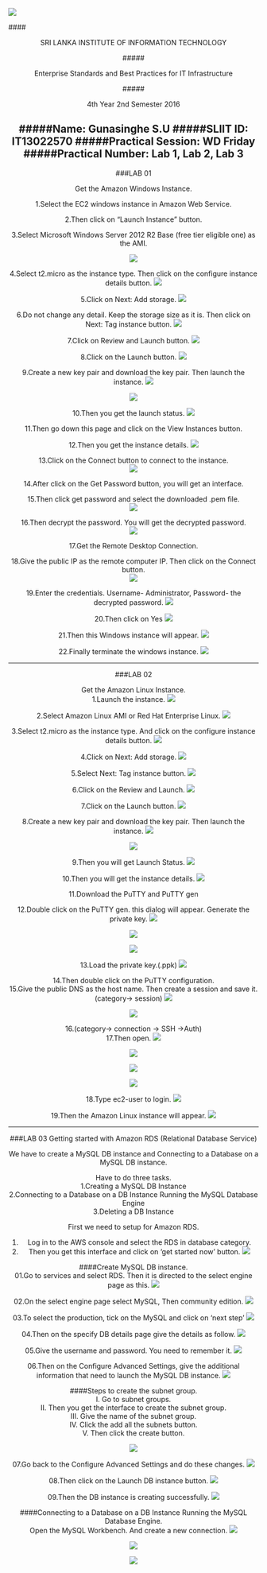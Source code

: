 
![](http://i.imgur.com/JluJOig.jpg)<br>

####<center>SRI LANKA INSTITUTE OF INFORMATION TECHNOLOGY

#####<center>Enterprise Standards and Best Practices for IT Infrastructure

#####<center>4th Year 2nd Semester 2016<br>

#####Name: Gunasinghe S.U
#####SLIIT ID: IT13022570
#####Practical Session: WD Friday  
#####Practical Number: Lab 1, Lab 2, Lab 3
---------------------------------------------------------------------------------
###LAB 01

Get the Amazon Windows Instance.<br>

1.Select the EC2 windows instance in Amazon Web Service.<br>

2.Then click on “Launch Instance” button.<br>

3.Select Microsoft Windows Server 2012 R2 Base (free tier eligible one) as the AMI.<br>

![](http://i.imgur.com/NlP0Cvt.png)


4.Select t2.micro as the instance type. Then click on the configure instance details button.
![](http://i.imgur.com/3x4QPWN.png)

5.Click on Next: Add storage.
![](http://i.imgur.com/4BCjVBy.png)

6.Do not change any detail. Keep the storage size as it is. Then click on Next: Tag instance button.
![](http://i.imgur.com/YP7Zl1b.png)


7.Click on Review and Launch button.
![](http://i.imgur.com/tZLuDgm.png)

8.Click on the Launch button.
![](http://i.imgur.com/E9TmdN7.png)


9.Create a new key pair and download the key pair. Then launch the instance.
![](http://i.imgur.com/ZyQt2AC.png)

![](http://i.imgur.com/X4uaKj6.png)

10.Then you get the launch status.
![](http://i.imgur.com/eJnwhoD.png)

11.Then go down this page and click on the View Instances button.<br>

12.Then you get the instance details.
![](http://i.imgur.com/75vROd7.png)

13.Click on the Connect button to connect to the instance.<br>
![](http://i.imgur.com/tS0VLHu.png)

14.After click on the Get Password button, you will get an interface.<br>

15.Then click get password and select the downloaded .pem file.<br>
![](http://i.imgur.com/NmkwfTI.png)

16.Then decrypt the password. You will get the decrypted password.<br>
![](http://i.imgur.com/RqD1wD5.png)

17.Get the Remote Desktop Connection.

18.Give the public IP as the remote computer IP. Then click on the Connect button.<br>
![](http://i.imgur.com/xHDILIW.png)

19.Enter the credentials. Username- Administrator, Password- the decrypted password.
![](http://i.imgur.com/3eZFxyA.png)

20.Then click on Yes
![](http://i.imgur.com/F8XzrFG.png)

21.Then this Windows instance will appear.
![](http://i.imgur.com/aTY8YCs.png)

22.Finally terminate the windows instance.
![](http://i.imgur.com/IT5LTB5.png)

---------------------------------------------------------------------------------
###LAB 02

Get the Amazon Linux Instance.<br>
1.Launch the instance.
![](http://i.imgur.com/31ibwA1.png)

2.Select Amazon Linux AMI or Red Hat Enterprise Linux.
![](http://i.imgur.com/5E0n3yB.png)

3.Select t2.micro as the instance type. And click on the configure instance details button.
![](http://i.imgur.com/Y2cRop6.png)

4.Click on Next: Add storage.
![](http://i.imgur.com/gmE3oQ5.png)


5.Select Next: Tag instance button.
![](http://i.imgur.com/A19G6Qw.png)

6.Click on the Review and Launch.
![](http://i.imgur.com/FYy9bPI.png)

7.Click on the Launch button.
![](http://i.imgur.com/PQFy6cp.png)

8.Create a new key pair and download the key pair. Then launch the instance.
![](http://i.imgur.com/P8mH05Q.png)

![](http://i.imgur.com/M7ypmvx.png)

9.Then you will get Launch Status.
![](http://i.imgur.com/V5hj3ok.png)

10.Then you will get the instance details.
![](http://i.imgur.com/rrw4HJy.png)

11.Download the PuTTY and PuTTY gen<br>

12.Double click on the PuTTY gen. this dialog will appear. Generate the private key.
![](http://i.imgur.com/JRgbmvC.png)

![](http://i.imgur.com/UuaGezn.png)

![](http://i.imgur.com/SbJ6mzv.png)

13.Load the private key.(.ppk)
![](http://i.imgur.com/5oCx1GV.png)

14.Then double click on the PuTTY configuration.<br>
15.Give the public DNS as the host name. Then create a session and save it. (category-> session)
![](http://i.imgur.com/m4zag7e.png)

![](http://i.imgur.com/4B2w25l.png)

16.(category-> connection -> SSH ->Auth)<br>
17.Then open.
![](http://i.imgur.com/JY1727i.png)

![](http://i.imgur.com/gsyL8DG.png)

![](http://i.imgur.com/XK4Dn8B.png)

![](http://i.imgur.com/AQOPL5I.png)

18.Type ec2-user to login.
![](http://i.imgur.com/7NGyp72.png)

19.Then the Amazon Linux instance will appear.
![](http://i.imgur.com/nOUBczi.png)

---------------------------------------------------------------------------------
###LAB 03
Getting started with Amazon RDS (Relational Database Service)<br>

We have to create a MySQL DB instance and Connecting to a Database on a MySQL DB instance.<br>

Have to do three tasks.<br>
1.Creating a MySQL DB Instance<br>
2.Connecting to a Database on a DB Instance Running the MySQL Database Engine<br>
3.Deleting a DB Instance<br>

First we need to setup for Amazon RDS.<br>
01. Log in to the AWS console and select the RDS in database category.<br>
02. Then you get this interface and click on ‘get started now’ button.
![](http://i.imgur.com/5uEYTeB.png)

####Create MySQL DB instance.<br>
01.Go to services and select RDS. Then it is directed to the select engine page as this.
![](http://i.imgur.com/9lFfzLS.png)

02.On the select engine page select MySQL, Then community edition.
![](http://i.imgur.com/jiqEHV7.png)

03.To select the production, tick on the MySQL and click on ‘next step’
![](http://i.imgur.com/CKFFfte.png)

04.Then on the specify DB details page give the details as follow. 
![](http://i.imgur.com/9plLnXY.png)

05.Give the username and password. You need to remember it.
![](http://i.imgur.com/tHZorj0.png)

06.Then on the Configure Advanced Settings, give the additional information that need to launch the MySQL DB instance.
![](http://i.imgur.com/02xRhr0.png)

####Steps to create the subnet group.<br>
I.	Go to subnet groups.<br>
II.	Then you get the interface to create the subnet group.<br>
III.	Give the name of the subnet group.<br>
IV.	Click the add all the subnets button.<br>
V.	Then click the create button.<br>

![](http://i.imgur.com/iW7t4Cx.png)

07.Go back to the Configure Advanced Settings and do these changes. 
![](http://i.imgur.com/RIz4uQf.png)

08.Then click on the Launch DB instance button.
![](http://i.imgur.com/WTUEjPU.png)

09.Then the DB instance is creating successfully.
![](http://i.imgur.com/CI0d6w9.png) 

####Connecting to a Database on a DB Instance Running the MySQL Database Engine.<br>
Open the MySQL Workbench.  And create a new connection.
![](http://i.imgur.com/BbrIu7M.png)

![](http://i.imgur.com/rIptJ2T.png)

![](http://i.imgur.com/ApFkGVc.png)


